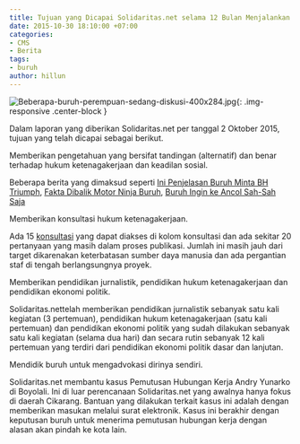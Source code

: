 ```yaml
---
title: Tujuan yang Dicapai Solidaritas.net selama 12 Bulan Menjalankan Proyek Hibah
date: 2015-10-30 18:10:00 +07:00
categories:
- CMS
- Berita
tags:
- buruh
author: hillun
---
```


![Beberapa-buruh-perempuan-sedang-diskusi-400x284.jpg](/uploads/Beberapa-buruh-perempuan-sedang-diskusi-400x284.jpg){: .img-responsive .center-block }

Dalam laporan yang diberikan Solidaritas.net per tanggal 2 Oktober 2015, tujuan yang telah dicapai sebagai berikut.

Memberikan pengetahuan yang bersifat tandingan (alternatif) dan benar terhadap hukum ketenagakerjaan dan keadilan sosial.

Beberapa berita yang dimaksud seperti [Ini Penjelasan Buruh Minta BH Triumph](http://solidaritas.net/2015/01/ini-penjelasan-buruh-jateng-minta-bh-triumph.html), [Fakta Dibalik Motor Ninja Buruh](http://solidaritas.net/2015/01/fakta-dibalik-motor-ninja-buruh.html), [Buruh Ingin ke Ancol Sah-Sah Saja](http://solidaritas.net/2015/01/buruh-ingin-ke-ancol-sah-sah-saja.html)

Memberikan konsultasi hukum ketenagakerjaan.

Ada 15 [konsultasi](http://solidaritas.net/category/konsultasi/) yang dapat diakses di kolom konsultasi dan ada sekitar 20 pertanyaan yang masih dalam proses publikasi. Jumlah ini masih jauh dari target dikarenakan keterbatasan sumber daya manusia dan ada pergantian staf di tengah berlangsungnya proyek.

Memberikan pendidikan jurnalistik, pendidikan hukum ketenagakerjaan dan pendidikan ekonomi politik.

Solidaritas.nettelah memberikan pendidikan jurnalistik sebanyak satu kali kegiatan (3 pertemuan), pendidikan hukum ketenagakerjaan (satu kali pertemuan) dan pendidikan ekonomi politik yang sudah dilakukan sebanyak satu kali kegiatan (selama dua hari) dan secara rutin sebanyak 12 kali pertemuan yang terdiri dari pendidikan ekonomi politik dasar dan lanjutan.

Mendidik buruh untuk mengadvokasi dirinya sendiri.

Solidaritas.net membantu kasus Pemutusan Hubungan Kerja Andry Yunarko di Boyolali. Ini di luar perencanaan Solidaritas.net yang awalnya hanya fokus di daerah Cikarang. Bantuan yang dilakukan terkait kasus ini adalah dengan memberikan masukan melalui surat elektronik. Kasus ini berakhir dengan keputusan buruh untuk menerima pemutusan hubungan kerja dengan alasan akan pindah ke kota lain.
